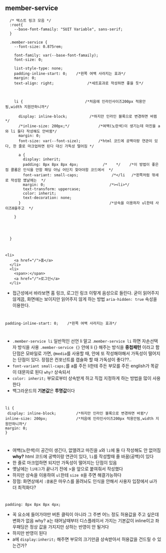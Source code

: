 ## member-service
      /* 텍스트 링크 모음 */
      :root{
        --base-font-famaily: "SUIT Variable", sans-serif; 
      }

      .member-service {
        --font-size: 0.875rem;

        font-family: var(--base-font-famaily);
        font-size: 0;
        
        list-style-type: none;
        padding-inline-start: 0;    /*왼쪽 여백 사라지는 효과*/
        margin: 0;
        text-align: right;               /*세트효과로 작성하면 좋을 듯*/
          
                          
        
        li {                            /*처음에 인라인사이즈200px 적용안됨,width 지원안하니까*/
                  
          display: inline-block;          /*하지만 인라인 블록으로 변경하면 바뀜*/
          /*inline-size: 200px;*/             /*여백(노란색)이 생기는데 마진을 a와 li 둘다 작성해도 안바뀜*/
          margin: 0;
          font-size: var(--font-size);        /*html 코드에 공백이랑 연관이 있다, 한 줄로 마크업하면 된다 대신 가독성 떨어짐 */
          
          a {
            display: inherit;
            padding: 8px 8px 8px 4px;           /*    */    /*이 방법이 좋은 점 콜롬은 인식을 안함 패딩 아님 어딘지 찾아야함 코드에서  */
            font-variant: small-caps;               /*</li   /*왼쪽처럼 꺾새로 작성함 옜날에는  */
            margin: 0;                             /*><li>*/
            text-transform: uppercase;
            color: inherit;
            text-decoration: none;            
          }                                        /*상속을 이용하자 ul한테 사이즈0을주고  */
                                          
        } 
        
                                        
                                          
                                    
      }
# 
    <li>
        <a href="/">홈</a>
      </li>
      <li>
        <span>:</span>
        <a href="/">로그인</a>
      </li>
- 접근성에서 바라보면 홈 링크, 로그인 링크 이렇게 음성으로 들린다.
굳이 읽어주지 않게끔, 화면에는 보이지만 읽어주지 않게 하는 방법 `aria-hidden: true` 속성을 이용한다.
#    
    padding-inline-start: 0;    /*왼쪽 여백 사라지는 효과*/
#
- `.member-service li` 일반적인 선언 li 말고 .`member-service li` 하면 자손선택자 방식을 사용 
`.member-service {}` 안에 li {} 해주는 방식을 **중첩패턴** 이라고 함
단점은 모바일로 가면, `@media`를 사용할 때, 안에 또 작성해야해서 가독성이 떨어지는 단점이 있다.
장점은 컨포넌트를 캡슐화 할 때 가독성이 좋다??..
- `font-variant small-caps;`를 a를 주든 li한테 주든 부모를 주든 english가 똑같이 대문자로 된다 `why?` 상속되서
- `color: inherit;` 부모로부터 상속받게 하고 직접 지정하게 하는 방법을 많이 사용한다
- 백그라운드의 **기본값**은 **투명값**이다
#
    li {                                             
     display: inline-block;         /*하지만 인라인 블록으로 변경하면 바뀜*/ 
    inline-size: 200px;             /*처음에 인라인사이즈200px 적용안됨,width 지원안하니까*/
    margin: 0;
    }

#
- 여백(노란색)이 공간이 생긴다, 없앨려고 마진을 `a`와 `li`에 둘 다 작성해도 안 없어짐
**why?** html 코드에 공백이랑 연관이 있다, `li`를 작성할때 줄 바꿈(공백)이 있다 
- 한 줄로 마크업하면 되지만 가독성이 떨어지는 단점이 있음
- 옛날에는 `li태그`가 끝나기 전에 >을 앞으로 붙여줘서 작성했다
- 하지만 상속을 이용하여 `ul`한테 `size 0`을 주면 해결가능하다
- 장점: 화면상에서 `:콜롬`은 마우스를 올려놔도 인식을 안해서 사용자 입장에서 ui가 더 최적화다?
#
    padding: 8px 8px 8px 4px;
- 꼭 요소에 들어가야만 버튼 클릭이 아니라 그 주변 어느 정도 허용값을 주고 싶은데 변화가 없음 why? a는 태어날때부터 디스플레이서 가지는 기본값이 inline이고 좌우패딩은 정상 값을 가지지만 상하는 반영이 안 될거다 
- 하지만 반영이 된다
- a에 `display:inherit;` 해주면 부모의 크기만큼 상속받아서 허용값을 건드릴 수 있는건가?   


